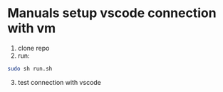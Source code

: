 # Manuals setup vscode connection with vm

1. clone repo
2. run:

```bash
sudo sh run.sh
```

3. test connection with vscode